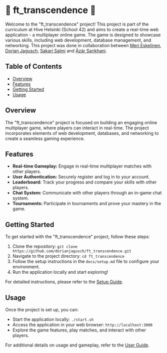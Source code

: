 # 🚧 ft_transcendence 🚧

Welcome to the "ft_transcendence" project! This project is part of the curriculum at Hive Helsinki (School 42) and aims to create a real-time web application - a multiplayer online game. The game is designed to showcase various skills, including web development, database management, and networking. This project was done in collaboration between [Meri Eskelinen](https://github.com/merituulie), [Dorian Jagusch](https://github.com/dorianjagusch), [Sakari Salmi](https://github.com/sakarisalmi) and [Äzär Sarikhani](https://github.com/azarSarikhani/).

## Table of Contents
- [Overview](#overview)
- [Features](#features)
- [Getting Started](#getting-started)
- [Usage](#usage)

## Overview

The "ft_transcendence" project is focused on building an engaging online multiplayer game, where players can interact in real-time. The project incorporates elements of web development, databases, and networking to create a seamless gaming experience.

## Features

- **Real-time Gameplay:** Engage in real-time multiplayer matches with other players.
- **User Authentication:** Securely register and log in to your account.
- **Leaderboard:** Track your progress and compare your skills with other players.
- **Chat System:** Communicate with other players through an in-game chat system.
- **Tournaments:** Participate in tournaments and prove your mastery in the game.

## Getting Started

To get started with the "ft_transcendence" project, follow these steps:

1. Clone the repository: `git clone https://github.com/dorianjagusch/ft_transcendence.git`
2. Navigate to the project directory: `cd ft_transcendence`
3. Follow the setup instructions in the `docs/setup.md` file to configure your environment.
4. Run the application locally and start exploring!

For detailed instructions, please refer to the [Setup Guide](docs/setup.md).

## Usage

Once the project is set up, you can:

- Start the application locally: `./start.sh`
- Access the application in your web browser: `http://localhost:3000`
- Explore the game features, play matches, and interact with other players.

For additional details on usage and gameplay, refer to the [User Guide](docs/user-guide.md).

